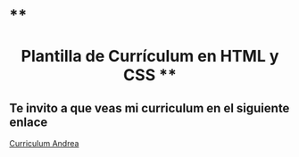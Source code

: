 #  **<h1 align="center"> Plantilla de Currículum en HTML y CSS **</h1>

## Te invito a que veas mi curriculum en el siguiente enlace 

[Curriculum Andrea](https://andylo2097.github.io/)
